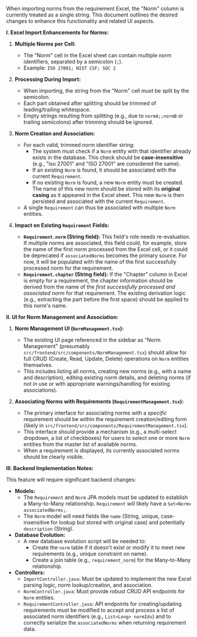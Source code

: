 When importing norms from the requirement Excel, the "Norm" column is currently treated as a single string.
This document outlines the desired changes to enhance this functionality and related UI aspects.

**I. Excel Import Enhancements for Norms:**

1.  **Multiple Norms per Cell:**
    *   The "Norm" cell in the Excel sheet can contain multiple norm identifiers, separated by a semicolon (`;`).
    *   Example: `ISO 27001; NIST CSF; SOC 2`

2.  **Processing During Import:**
    *   When importing, the string from the "Norm" cell must be split by the semicolon.
    *   Each part obtained after splitting should be trimmed of leading/trailing whitespace.
    *   Empty strings resulting from splitting (e.g., due to `normA;;normB` or trailing semicolons) after trimming should be ignored.

3.  **Norm Creation and Association:**
    *   For each valid, trimmed norm identifier string:
        *   The system must check if a `Norm` entity with that identifier already exists in the database. This check should be **case-insensitive** (e.g., "iso 27001" and "ISO 27001" are considered the same).
        *   If an existing `Norm` is found, it should be associated with the current `Requirement`.
        *   If no existing `Norm` is found, a new `Norm` entity must be created. The name of this new norm should be stored with its **original casing** as it appeared in the Excel sheet. This new `Norm` is then persisted and associated with the current `Requirement`.
    *   A single `Requirement` can thus be associated with multiple `Norm` entities.

4.  **Impact on Existing `Requirement` Fields:**
    *   **`Requirement.norm` (String field):** This field's role needs re-evaluation. If multiple norms are associated, this field could, for example, store the name of the first norm processed from the Excel cell, or it could be deprecated if `associatedNorms` becomes the primary source. For now, it will be populated with the name of the first successfully processed norm for the requirement.
    *   **`Requirement.chapter` (String field):** If the "Chapter" column in Excel is empty for a requirement, the chapter information should be derived from the name of the *first successfully processed and associated norm* for that requirement. The existing derivation logic (e.g., extracting the part before the first space) should be applied to this norm's name.

**II. UI for Norm Management and Association:**

1.  **Norm Management UI (`NormManagement.tsx`):**
    *   The existing UI page referenced in the sidebar as "Norm Management" (presumably `src/frontend/src/components/NormManagement.tsx`) should allow for full CRUD (Create, Read, Update, Delete) operations on `Norm` entities themselves.
    *   This includes listing all norms, creating new norms (e.g., with a name and description), editing existing norm details, and deleting norms (if not in use or with appropriate warnings/handling for existing associations).

2.  **Associating Norms with Requirements (`RequirementManagement.tsx`):**
    *   The primary interface for associating norms with a *specific* requirement should be within the requirement creation/editing form (likely in `src/frontend/src/components/RequirementManagement.tsx`).
    *   This interface should provide a mechanism (e.g., a multi-select dropdown, a list of checkboxes) for users to select one or more `Norm` entities from the master list of available norms.
    *   When a requirement is displayed, its currently associated norms should be clearly visible.

**III. Backend Implementation Notes:**

This feature will require significant backend changes:
*   **Models:**
    *   The `Requirement` and `Norm` JPA models must be updated to establish a Many-to-Many relationship. `Requirement` will likely have a `Set<Norm> associatedNorms;`.
    *   The `Norm` model will need fields like `name` (String, unique, case-insensitive for lookup but stored with original case) and potentially `description` (String).
*   **Database Evolution:**
    *   A new database evolution script will be needed to:
        *   Create the `norm` table if it doesn't exist or modify it to meet new requirements (e.g., unique constraint on name).
        *   Create a join table (e.g., `requirement_norm`) for the Many-to-Many relationship.
*   **Controllers:**
    *   `ImportController.java`: Must be updated to implement the new Excel parsing logic, norm lookup/creation, and association.
    *   `NormController.java`: Must provide robust CRUD API endpoints for `Norm` entities.
    *   `RequirementController.java`: API endpoints for creating/updating requirements must be modified to accept and process a list of associated norm identifiers (e.g., `List<Long> normIds`) and to correctly serialize the `associatedNorms` when returning requirement data.


